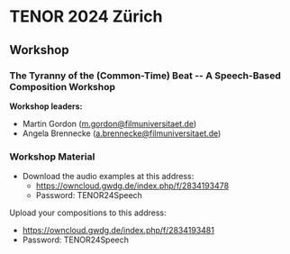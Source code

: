 # TENOR 2024 Zürich

## Workshop 

### The Tyranny of the (Common-Time) Beat -- A Speech-Based Composition Workshop

**Workshop leaders:**
- Martin Gordon (m.gordon@filmuniversitaet.de)
- Angela Brennecke (a.brennecke@filmuniversitaet.de)


### Workshop Material

- Download the audio examples at this address:
  - https://owncloud.gwdg.de/index.php/f/2834193478
  - Password: TENOR24Speech


Upload your compositions to this address:
  - https://owncloud.gwdg.de/index.php/f/2834193481
  - Password: TENOR24Speech

